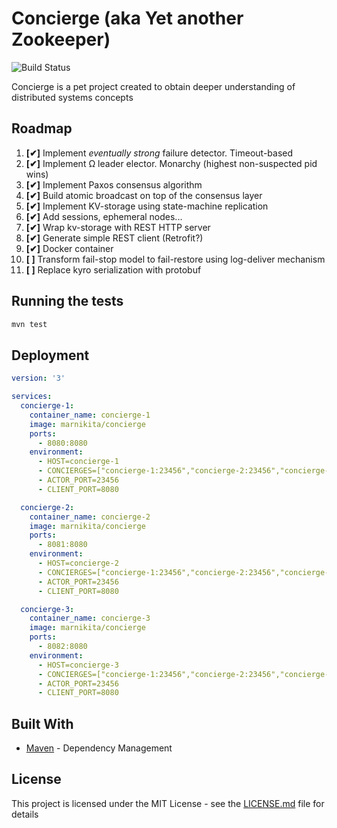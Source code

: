 # Concierge (aka Yet another Zookeeper)

![Build Status](https://travis-ci.org/marnikitta/Concierge.svg?branch=master)

Concierge is a pet project created to obtain deeper understanding of 
distributed systems concepts

## Roadmap

1.  __[✔]__ Implement _eventually strong_ failure detector. Timeout-based
2.  __[✔]__ Implement Ω leader elector. Monarchy (highest non-suspected pid wins)
3.  __[✔]__ Implement Paxos consensus algorithm
4.  __[✔]__ Build atomic broadcast on top of the consensus layer
5.  __[✔]__ Implement KV-storage using state-machine replication
6.  __[✔]__ Add sessions, ephemeral nodes...
7.  __[✔]__ Wrap kv-storage with REST HTTP server
8.  __[✔]__ Generate simple REST client (Retrofit?)
9.  __[✔]__ Docker container
10. __[ ]__ Transform fail-stop model to fail-restore using log-deliver mechanism
11. __[ ]__ Replace kyro serialization with protobuf

## Running the tests

```bash
mvn test
```

## Deployment

```yaml
version: '3'

services:
  concierge-1:
    container_name: concierge-1
    image: marnikita/concierge
    ports:
      - 8080:8080
    environment:
      - HOST=concierge-1
      - CONCIERGES=["concierge-1:23456","concierge-2:23456","concierge-3:23456"]
      - ACTOR_PORT=23456
      - CLIENT_PORT=8080

  concierge-2:
    container_name: concierge-2
    image: marnikita/concierge
    ports:
      - 8081:8080
    environment:
      - HOST=concierge-2
      - CONCIERGES=["concierge-1:23456","concierge-2:23456","concierge-3:23456"]
      - ACTOR_PORT=23456
      - CLIENT_PORT=8080

  concierge-3:
    container_name: concierge-3
    image: marnikita/concierge
    ports:
      - 8082:8080
    environment:
      - HOST=concierge-3
      - CONCIERGES=["concierge-1:23456","concierge-2:23456","concierge-3:23456"]
      - ACTOR_PORT=23456
      - CLIENT_PORT=8080

```

## Built With

- [Maven](https://maven.apache.org/) - Dependency Management

## License

This project is licensed under the MIT License - see the [LICENSE.md](LICENSE.md) file for details
